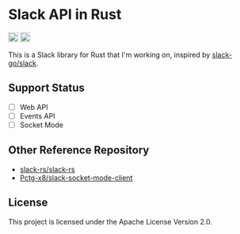 # Slack API in Rust

[<img alt="github" src="https://img.shields.io/badge/github-Gompei/slack_rust-6ba5dd?style=for-the-badge&logo=github" height="20">](https://github.com/Gompei/slack-rust)
[<img alt="ci status" src="https://img.shields.io/github/workflow/status/Gompei/slack-rust/ci/main?style=for-the-badge" height="20">](https://github.com/Gompei/slack-rust/actions)

This is a Slack library for Rust that I'm working on, inspired by [slack-go/slack](https://github.com/slack-go/slack).

## Support Status

- [ ] Web API
- [ ] Events API
- [ ] Socket Mode

## Other Reference Repository

- [slack-rs/slack-rs](https://github.com/slack-rs/slack-rs)
- [Pctg-x8/slack-socket-mode-client](https://github.com/Pctg-x8/slack-socket-mode-client)

## License

This project is licensed under the Apache License Version 2.0.